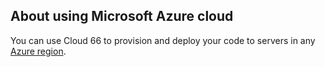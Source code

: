 <!-- post: -->


## About using Microsoft Azure cloud

You can use Cloud 66 to provision and deploy your code to servers in any [Azure region](http://developers.cloud66.com/#introduction-cloud-vendor-instance-regions).

